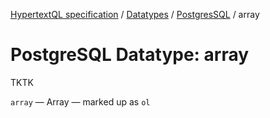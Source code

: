 [HypertextQL specification](../../README.md) / [Datatypes](../README.md) /  [PostgresSQL](README) / array

# PostgreSQL Datatype: array

TKTK

`array` — Array — marked up as `ol`
